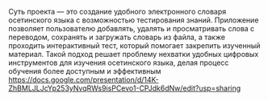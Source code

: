 Суть проекта — это создание удобного электронного словаря осетинского языка с возможностью тестирования знаний. Приложение позволяет пользователю добавлять, удалять и просматривать слова с переводом, сохранять и загружать словарь из файла, а также проходить интерактивный тест, который помогает закрепить изученный материал. Такой подход решает проблему нехватки удобных цифровых инструментов для изучения осетинского языка, делая процесс обучения более доступным и эффективным 
https://docs.google.com/presentation/d/14K-ZhBMLJLJcYp253yNvqRWs9isPCevo1-CPJdk6dNw/edit?usp=sharing
